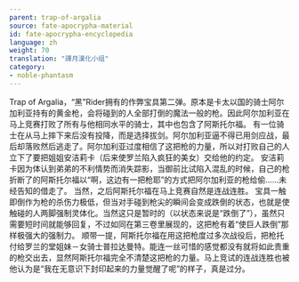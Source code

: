 ```yaml
---
parent: trap-of-argalia
source: fate-apocrypha-material
id: fate-apocrypha-encyclopedia
language: zh
weight: 70
translation: "譯月漢化小组"
category:
- noble-phantasm
---
```


Trap of Argalia，“黑”Rider拥有的作弊宝具第二弹。原本是卡太以国的骑士阿尔加利亚持有的黄金枪，会将碰到的人全部打倒的魔法一般的枪。因此阿尔加利亚在马上竞赛打败了所有与他相同水平的骑士，其中也包含了阿斯托尔福。
有一位骑士在从马上摔下来后没有投降，而是选择拔剑。阿尔加利亚逼不得已用剑应战，最后却落败然后逃走了。阿尔加利亚过度相信了这把枪的力量，所以对打败自己的人立下了要把姐姐安洁莉卡（后来使罗兰陷入疯狂的美女）交给他的约定。
安洁莉卡因为体认到弟弟的不利情势而消失踪影，当御前比试陷入混乱的时候，自己的枪折断了的阿斯托尔福以“啊，这边有一把枪耶”的方式把阿尔加利亚的枪给偷……未经告知的借走了。
当然，之后阿斯托尔福在马上竞赛自然是连战连胜。
宝具一触即倒作为枪的杀伤力极低，但当对手碰到枪尖的瞬间会变成跌倒的状态，也就是使触碰的人两脚强制灵体化。当然这只是暂时的（以状态来说是“跌倒了”），虽然只需要短时间就能够回复，不过如同在第三卷里展现的，这把枪有着“使巨人跌倒”那样极强大的强制力。
顺带一提，阿斯托尔福在用这把枪度过多次战役后，把枪托付给罗兰的堂姐妹－女骑士普拉达曼特。能连一丝可惜的感觉都没有就将如此贵重的枪交出去，显然阿斯托尔福完全不清楚这把枪的力量。马上竞试的连战连胜也被他认为是“我在无意识下封印起来的力量觉醒了呢”的样子，真是过分。

